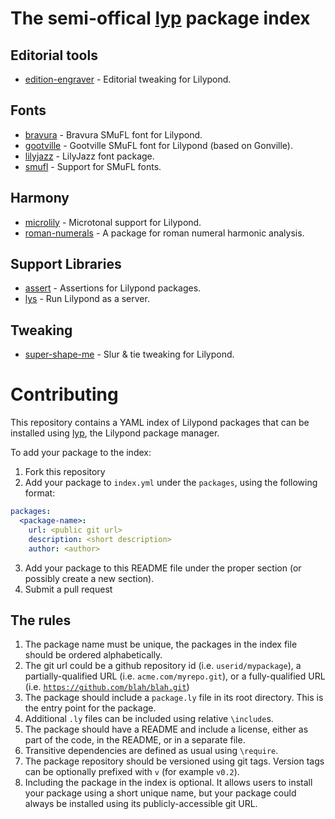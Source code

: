 # The semi-offical [lyp](https://github.com/noteflakes/lyp#readme) package index

## Editorial tools

* [edition-engraver](https://github.com/noteflakes/lyp-edition-engraver) - Editorial tweaking for Lilypond.

## Fonts

* [bravura](https://github.com/noteflakes/lyp-bravura) - Bravura SMuFL font for Lilypond.
* [gootville](https://github.com/noteflakes/lyp-gootville) - Gootville SMuFL font for Lilypond (based on Gonville).
* [lilyjazz](https://github.com/noteflakes/lyp-lilyjazz) - LilyJazz font package.
* [smufl](https://github.com/noteflakes/lyp-smufl) - Support for SMuFL fonts.

## Harmony

* [microlily](https://github.com/noteflakes/lyp-microlily) - Microtonal support for Lilypond.
* [roman-numerals](https://github.com/noteflakes/lyp-roman-numerals) - A package for roman numeral harmonic analysis.

## Support Libraries

* [assert](https://github.com/noteflakes/lyp-assert) - Assertions for Lilypond packages.
* [lys](https://github.com/noteflakes/lyp-lys) - Run Lilypond as a server.

## Tweaking

* [super-shape-me](https://github.com/noteflakes/lyp-super-shape-me) - Slur & tie tweaking for Lilypond.

# Contributing

This repository contains a YAML index of Lilypond packages that can be installed using [lyp](https://github.com/noteflakes/lyp), the Lilypond package manager.

To add your package to the index:

1. Fork this repository
2. Add your package to <code>index.yml</code> under the <code>packages</code>, using the following format:

```yaml
packages:
  <package-name>:
    url: <public git url>
    description: <short description>
    author: <author>
```

3. Add your package to this README file under the proper section (or possibly create a new section).
4. Submit a pull request

## The rules

1. The package name must be unique, the packages in the index file should be ordered alphabetically.
2. The git url could be a github repository id (i.e. <code>userid/mypackage</code>), a partially-qualified URL (i.e. <code>acme.com/myrepo.git</code>), or a fully-qualified URL (i.e. <code>https://github.com/blah/blah.git</code>)
2. The package should include a <code>package.ly</code> file in its root directory. This is the entry point for the package.
3. Additional <code>.ly</code> files can be included using relative <code>\include</code>s.
4. The package should have a README and include a license, either as part of the code, in the README, or in a separate file.
5. Transitive dependencies are defined as usual using <code>\require</code>.
6. The package repository should be versioned using git tags. Version tags can be optionally prefixed with <code>v</code> (for example <code>v0.2</code>).
7. Including the package in the index is optional. It allows users to install your package using a short unique name, but your package could always be installed using its publicly-accessible git URL.
